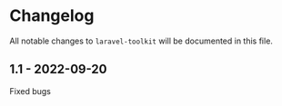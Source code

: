 # Changelog

All notable changes to `laravel-toolkit` will be documented in this file.

## 1.1 - 2022-09-20

Fixed bugs
